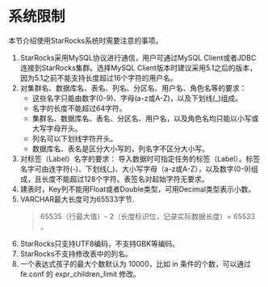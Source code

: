 # 系统限制

本节介绍使用StarRocks系统时需要注意的事项。

1. StarRocks采用MySQL协议进行通信，用户可通过MySQL Client或者JDBC连接到StarRocks集群。选择MySQL Client版本时建议采用5.1之后的版本，因为5.1之前不能支持长度超过16个字符的用户名。
2. 对集群名、数据库名、表名、列名、分区名、用户名、角色名等的要求：
    * 这些名字只能由数字(0-9)、字母(a-z或A-Z)，以及下划线(\_)组成。
    * 名字的长度不能超过64字符。
    * 集群名、数据库名、表名、分区名、用户名，以及角色名均只能以小写或大写字母开头。
    * 列名可以下划线字符开头。
    * 数据库名、表名是区分大小写的，列名字不区分大小写。
3. 对标签（Label）名字的要求：
    导入数据时可指定任务的标签（Label）。标签名字可由连字符(-)、下划线(\_)、大小写字母（a-z或A-Z），以及数字(0-9)组成，且长度不能超过128个字符。表签名对起始字符无要求。
4. 建表时，Key列不能用Float或者Double类型，可用Decimal类型表示小数。
5. VARCHAR最大长度可为65533字节.
   > 65535（行最大值）- 2（长度标识位，记录实际数据长度）= 65533 。
6. StarRocks只支持UTF8编码，不支持GBK等编码。
7. StarRocks不支持修改表中的列名。
8. 一个表达式孩子的最大个数默认为 10000，比如 in 条件的个数，可以通过 fe.conf 的 expr\_children\_limit 修改。
